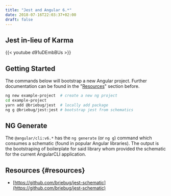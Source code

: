 ```yaml
---
title: "Jest and Angular 6.*"
date: 2018-07-16T22:03:37+02:00
draft: false
---
```


<!--more-->

## Jest in-lieu of Karma

{{< youtube d91uDEmbBUs >}}

## Getting Started

The commands below will bootstrap a new Angular project. Further documentation can be found in the "[Resources](#resources)" section before.

```sh
ng new example-project  # create a new ng project
cd example-project
yarn add @briebug/jest  # locally add package
ng g @briebug/jest:jest # bootstrap jest from schematics
```

## NG Generate

The `@angular/cli:v6.*` has the `ng generate` (or `ng g`) command which consumes a schematic (found in popular Angular libraries). The output is the bootstraping of boilerplate for said library whom provided the schematic for the current AngularCLI application.

## Resources {#resources}

- [https://github.com/briebug/jest-schematic](https://github.com/briebug/jest-schematic)
